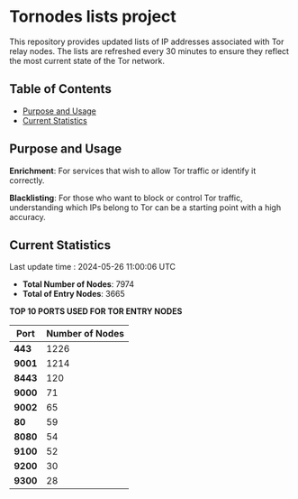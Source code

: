 # Tornodes lists project

This repository provides updated lists of IP addresses associated with Tor relay nodes. The lists are refreshed every 30 minutes to ensure they reflect the most current state of the Tor network.

## Table of Contents

- [Purpose and Usage](#purpose-and-usage)
- [Current Statistics](#current-statistics)


## Purpose and Usage

**Enrichment**: For services that wish to allow Tor traffic or identify it correctly.

**Blacklisting**: For those who want to block or control Tor traffic, understanding which IPs belong to Tor can be a starting point with a high accuracy.

## Current Statistics

Last update time : 2024-05-26 11:00:06 UTC

- **Total Number of Nodes**: 7974
- **Total of Entry Nodes**: 3665

**TOP 10 PORTS USED FOR TOR ENTRY NODES**

| **Port** | **Number of Nodes** |
|------|-----------------|
| **443**   | 1226  |
| **9001**   | 1214  |
| **8443**   | 120  |
| **9000**   | 71  |
| **9002**   | 65  |
| **80**   | 59  |
| **8080**   | 54  |
| **9100**   | 52  |
| **9200**   | 30  |
| **9300**   | 28  |

